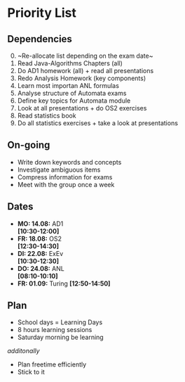 # Priority List

## Dependencies

0. ~Re-allocate list depending on the exam date~
1. Read Java-Algorithms Chapters (all)
2. Do AD1 homework (all) + read all presentations
3. Redo Analysis Homework (key components)
4. Learn most importan ANL formulas
5. Analyse structure of Automata exams
6. Define key topics for Automata module
7. Look at all presentations + do OS2 exercises 
8. Read statistics book
9. Do all statistics exercises + take a look at presentations


## On-going

* Write down keywords and concepts
* Investigate ambiguous items 
* Compress information for exams
* Meet with the group once a week


## Dates

* **MO: 14.08:** AD1    
  **[10:30-12:00]**
* **FR: 18.08:** OS2    
  **[12:30-14:30]**
* **DI: 22.08:** ExEv   
  **[10:30-12:30]**
* **DO: 24.08:** ANL    
  **[08:10-10:10]**
* **FR: 01.09:** Turing 
  **[12:50-14:50]**
  
  
## Plan

* School days = Learning Days
* 8 hours learning sessions
* Saturday morning be learning

*additonally*

* Plan freetime efficiently
* Stick to it
